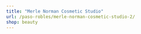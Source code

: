 ```yaml
---
title: "Merle Norman Cosmetic Studio"
url: /paso-robles/merle-norman-cosmetic-studio-2/
shop: beauty
---
```

